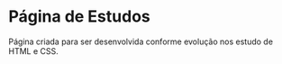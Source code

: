 # Página de Estudos

Página criada para ser desenvolvida conforme evolução nos estudo de HTML e CSS.

